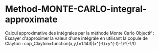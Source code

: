 # Method-MONTE-CARLO-integral-approximate
Calcul approximative des intégrales par la méthode Monte Carlo
Objectif : Essayer d'approximer la valeur d'une intégrale en utilisant la copule de Clayton : cop_Clayton=function(x,y,t=1.143)(x^(-t)+y^(-t)-1)^(-1/t)

